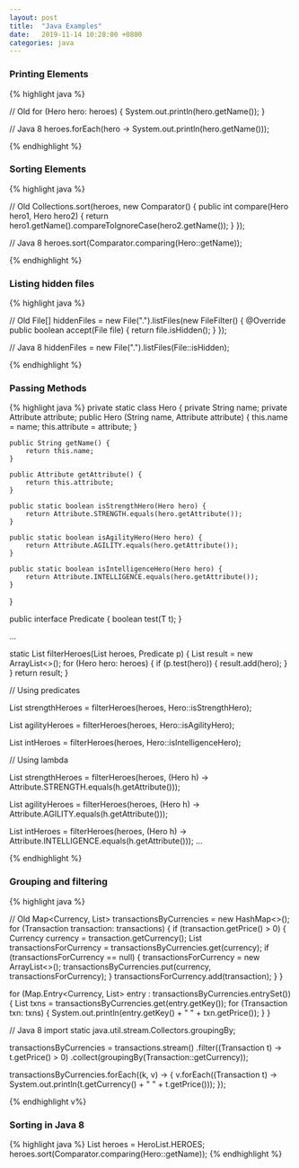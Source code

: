 ```yaml
---
layout: post
title:  "Java Examples"
date:   2019-11-14 10:28:00 +0800
categories: java
---
```


### Printing Elements

{% highlight java %}

// Old
for (Hero hero: heroes) {
    System.out.println(hero.getName());
}

// Java 8
heroes.forEach(hero -> System.out.println(hero.getName()));

{% endhighlight %}

### Sorting Elements

{% highlight java %}

// Old
Collections.sort(heroes, new Comparator<Hero>() {
   public int compare(Hero hero1, Hero hero2) {
       return hero1.getName().compareToIgnoreCase(hero2.getName());
   }
});

// Java 8
heroes.sort(Comparator.comparing(Hero::getName));

{% endhighlight %}

### Listing hidden files

{% highlight java %}

// Old
File[] hiddenFiles = new File(".").listFiles(new FileFilter() {
    @Override
    public boolean accept(File file) {
        return file.isHidden();
    }
});

// Java 8
hiddenFiles = new File(".").listFiles(File::isHidden);

{% endhighlight %}

### Passing Methods

{% highlight java %}
private static class Hero {
    private String name;
    private Attribute attribute;
    public Hero (String name, Attribute attribute) {
        this.name = name;
        this.attribute = attribute;
    }

    public String getName() {
        return this.name;
    }

    public Attribute getAttribute() {
        return this.attribute;
    }

    public static boolean isStrengthHero(Hero hero) {
        return Attribute.STRENGTH.equals(hero.getAttribute());
    }

    public static boolean isAgilityHero(Hero hero) {
        return Attribute.AGILITY.equals(hero.getAttribute());
    }

    public static boolean isIntelligenceHero(Hero hero) {
        return Attribute.INTELLIGENCE.equals(hero.getAttribute());
    }
}

public interface Predicate<T> {
    boolean test(T t);
}


...

static List<Hero> filterHeroes(List<Hero> heroes, Predicate<Hero> p) {
    List<Hero> result = new ArrayList<>();
    for (Hero hero: heroes) {
        if (p.test(hero)) {
            result.add(hero);
        }
    }
    return result;
}


// Using predicates

List<Hero> strengthHeroes = filterHeroes(heroes, Hero::isStrengthHero);

List<Hero> agilityHeroes = filterHeroes(heroes, Hero::isAgilityHero);

List<Hero> intHeroes = filterHeroes(heroes, Hero::isIntelligenceHero);


// Using lambda

List<Hero> strengthHeroes = filterHeroes(heroes, (Hero h) -> Attribute.STRENGTH.equals(h.getAttribute()));

List<Hero> agilityHeroes = filterHeroes(heroes, (Hero h) -> Attribute.AGILITY.equals(h.getAttribute()));

List<Hero> intHeroes = filterHeroes(heroes, (Hero h) -> Attribute.INTELLIGENCE.equals(h.getAttribute()));
...

{% endhighlight %}

### Grouping and filtering

{% highlight java %}

// Old
Map<Currency, List<Transaction>> transactionsByCurrencies = new HashMap<>();
for (Transaction transaction: transactions) {
    if (transaction.getPrice() > 0) {
        Currency currency = transaction.getCurrency();
        List<Transaction> transactionsForCurrency = transactionsByCurrencies.get(currency);
        if (transactionsForCurrency == null) {
            transactionsForCurrency = new ArrayList<>();
            transactionsByCurrencies.put(currency, transactionsForCurrency);
        }
        transactionsForCurrency.add(transaction);
    }
}

for (Map.Entry<Currency, List<Transaction>> entry : transactionsByCurrencies.entrySet()) {
    List<Transaction> txns = transactionsByCurrencies.get(entry.getKey());
    for (Transaction txn: txns) {
        System.out.println(entry.getKey() + " " + txn.getPrice());
    }
}

// Java 8
import static java.util.stream.Collectors.groupingBy;

transactionsByCurrencies = transactions.stream()
        .filter((Transaction t) -> t.getPrice() > 0)
        .collect(groupingBy(Transaction::getCurrency));


transactionsByCurrencies.forEach((k, v) -> {
    v.forEach((Transaction t) -> System.out.println(t.getCurrency() + " " + t.getPrice()));
});

{% endhighlight v%}

### Sorting in Java 8

{% highlight java %}
List<Hero> heroes = HeroList.HEROES;
heroes.sort(Comparator.comparing(Hero::getName));
{% endhighlight %}